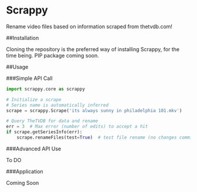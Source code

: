 Scrappy
=======

Rename video files based on information scraped from thetvdb.com!

##Installation

Cloning the repository is the preferred way of installing Scrappy, for the time being.  PIP package coming soon.

##Usage

###Simple API Call

```Python
import scrappy.core as scrappy

# Initialize a scrape
# Series name is automatically inferred
scrape = scrappy.Scrape('its always sunny in philadelphia 101.mkv')

# Query TheTVDB for data and rename
err = 3  # Max error (number of edits) to accept a hit
if scrape.getSeriesInfo(err):
    scrape.renameFiles(test=True)  # test file rename (no changes committed when test == True)
```

###Advanced API Use

To DO

###Application

Coming Soon